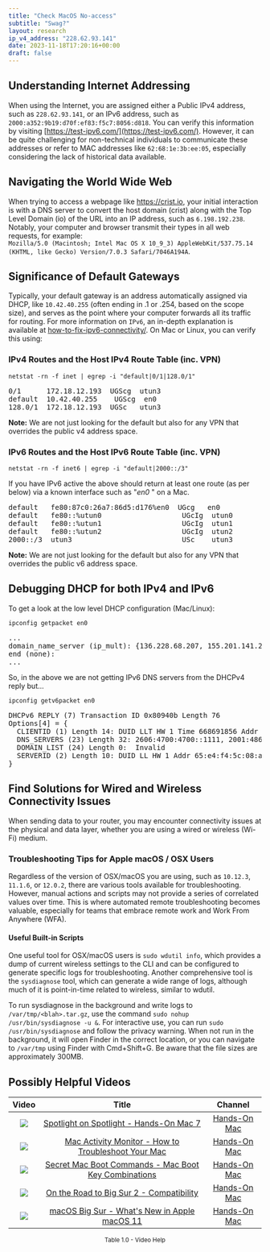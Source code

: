 ```yaml
---
title: "Check MacOS No-access"
subtitle: "Swag?"
layout: research
ip_v4_address: "228.62.93.141"
date: 2023-11-18T17:20:16+00:00
draft: false
---
```


## Understanding Internet Addressing

When using the Internet, you are assigned either a Public IPv4 address, such as ```228.62.93.141```, or an IPv6 address, such as ```2000:a352:9b19:d70f:ef83:f5c7:8056:d818```. You can verify this information by visiting [https://test-ipv6.com/](https://test-ipv6.com/). However, it can be quite challenging for non-technical individuals to communicate these addresses or refer to MAC addresses like ```62:68:1e:3b:ee:05```, especially considering the lack of historical data available.
## Navigating the World Wide Web
When trying to access a webpage like https://crist.io, your initial interaction is with a DNS server to convert the host domain (crist) along with the Top Level Domain (io) of the URL into an IP address, such as ```6.198.192.238```. Notably, your computer and browser transmit their types in all web requests, for example:<br>```Mozilla/5.0 (Macintosh; Intel Mac OS X 10_9_3) AppleWebKit/537.75.14 (KHTML, like Gecko) Version/7.0.3 Safari/7046A194A```.
## Significance of Default Gateways
Typically, your default gateway is an address automatically assigned via DHCP, like ```10.42.40.255``` (often ending in .1 or .254, based on the scope size), and serves as the point where your computer forwards all its traffic for routing. For more information on ```IPv6```, an in-depth explanation is available at [how-to-fix-ipv6-connectivity/](/blog/how-to-fix-ipv6-connectivity/). On Mac or Linux, you can verify this using:
<br>
### IPv4 Routes and the Host IPv4 Route Table (inc. VPN)
```netstat -rn -f inet | egrep -i "default|0/1|128.0/1"```

<pre>
0/1      172.18.12.193  UGScg  utun3
default  10.42.40.255    UGScg  en0
128.0/1  172.18.12.193  UGSc   utun3</pre>

**Note:** We are not just looking for the default but also for any VPN that overrides the public v4 address space.

### IPv6 Routes and the Host IPv6 Route Table (inc. VPN)
```netstat -rn -f inet6 | egrep -i "default|2000::/3"```

If you have IPv6 active the above should return at least one route (as per below) via a known interface such as "_en0_ " on a Mac. 

<pre>
default   fe80:87c0:26a7:86d5:d176%en0  UGcg   en0
default   fe80::%utun0                   UGcIg  utun0
default   fe80::%utun1                   UGcIg  utun1
default   fe80::%utun2                   UGcIg  utun2
2000::/3  utun3                          USc    utun3</pre>

**Note:** We are not just looking for the default but also for any VPN that overrides the public v6 address space.
<br>

## Debugging DHCP for both IPv4 and IPv6

To get a look at the low level DHCP configuration (Mac/Linux): 

```ipconfig getpacket en0```

<pre>
...
domain_name_server (ip_mult): {136.228.68.207, 155.201.141.248}
end (none):
...</pre>

So, in the above we are not getting IPv6 DNS servers from the DHCPv4 reply but...

```ipconfig getv6packet en0```

<pre>
DHCPv6 REPLY (7) Transaction ID 0x80940b Length 76
Options[4] = {
  CLIENTID (1) Length 14: DUID LLT HW 1 Time 668691856 Addr 62:68:1e:3b:ee:05
  DNS_SERVERS (23) Length 32: 2606:4700:4700::1111, 2001:4860:4860::8844
  DOMAIN_LIST (24) Length 0:  Invalid
  SERVERID (2) Length 10: DUID LL HW 1 Addr 65:e4:f4:5c:08:a6
}</pre>




## Find Solutions for Wired and Wireless Connectivity Issues

When sending data to your router, you may encounter connectivity issues at the physical and data layer, whether you are using a wired or wireless (Wi-Fi) medium.
### Troubleshooting Tips for Apple macOS / OSX Users
Regardless of the version of OSX/macOS you are using, such as `10.12.3`, `11.1.6`, or `12.0.2`, there are various tools available for troubleshooting. However, manual actions and scripts may not provide a series of correlated values over time. This is where automated remote troubleshooting becomes valuable, especially for teams that embrace remote work and Work From Anywhere (WFA).
#### Useful Built-in Scripts
One useful tool for OSX/macOS users is `sudo wdutil info`, which provides a dump of current wireless settings to the CLI and can be configured to generate specific logs for troubleshooting. Another comprehensive tool is the `sysdiagnose` tool, which can generate a wide range of logs, although much of it is point-in-time related to wireless, similar to wdutil.

To run sysdiagnose in the background and write logs to `/var/tmp/<blah>.tar.gz`, use the command `sudo nohup /usr/bin/sysdiagnose -u &`. For interactive use, you can run `sudo /usr/bin/sysdiagnose` and follow the privacy warning. When not run in the background, it will open Finder in the correct location, or you can navigate to `/var/tmp` using Finder with Cmd+Shift+G. Be aware that the file sizes are approximately 300MB.
## Possibly Helpful Videos

<link href="/plugins/lity/css/lity.min.css" rel="stylesheet">
<script src="/plugins/lity/js/lity.min.js"></script>
<div class="table1-start"></div>

|Video | Title | Channel |
| :---: | :---: | :---: |
|<a href="https://www.youtube.com/watch?v=RslZ4W1EPqk" data-lity><img src="https://i.ytimg.com/vi/RslZ4W1EPqk/default.jpg" class="img-fluid"></a>|<a href="https://www.youtube.com/watch?v=RslZ4W1EPqk" data-lity>Spotlight on Spotlight - Hands-On Mac 7</a>|<a target="_blank" href="https://www.youtube.com/channel/UCg43DP8MdHVcl4rFK_delBg" >Hands-On Mac</a>|
|<a href="https://www.youtube.com/watch?v=TWzWd_DiaJ0" data-lity><img src="https://i.ytimg.com/vi/TWzWd_DiaJ0/default.jpg" class="img-fluid"></a>|<a href="https://www.youtube.com/watch?v=TWzWd_DiaJ0" data-lity>Mac Activity Monitor - How to Troubleshoot Your Mac</a>|<a target="_blank" href="https://www.youtube.com/channel/UCg43DP8MdHVcl4rFK_delBg" >Hands-On Mac</a>|
|<a href="https://www.youtube.com/watch?v=VwNYWAxHCgM" data-lity><img src="https://i.ytimg.com/vi/VwNYWAxHCgM/default.jpg" class="img-fluid"></a>|<a href="https://www.youtube.com/watch?v=VwNYWAxHCgM" data-lity>Secret Mac Boot Commands - Mac Boot Key Combinations</a>|<a target="_blank" href="https://www.youtube.com/channel/UCg43DP8MdHVcl4rFK_delBg" >Hands-On Mac</a>|
|<a href="https://www.youtube.com/watch?v=HEbK-Tignuc" data-lity><img src="https://i.ytimg.com/vi/HEbK-Tignuc/default.jpg" class="img-fluid"></a>|<a href="https://www.youtube.com/watch?v=HEbK-Tignuc" data-lity>On the Road to Big Sur 2 - Compatibility</a>|<a target="_blank" href="https://www.youtube.com/channel/UCg43DP8MdHVcl4rFK_delBg" >Hands-On Mac</a>|
|<a href="https://www.youtube.com/watch?v=JMKi6o9kaZI" data-lity><img src="https://i.ytimg.com/vi/JMKi6o9kaZI/default.jpg" class="img-fluid"></a>|<a href="https://www.youtube.com/watch?v=JMKi6o9kaZI" data-lity>macOS Big Sur - What&#39;s New in Apple macOS 11</a>|<a target="_blank" href="https://www.youtube.com/channel/UCg43DP8MdHVcl4rFK_delBg" >Hands-On Mac</a>|

<center><small>Table 1.0 - Video Help</small></center>
 <br>
<div class="table1-end"></div>
<script type="text/javascript">
(function() {
    $('div.table1-start').nextUntil('div.table1-end', 'table').addClass('table thead-dark table-striped table-responsive rounded').attr('id', 't1');
    $('#t1').find('thead').addClass('thead-dark');
})();
</script>
